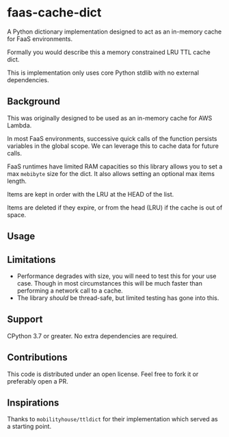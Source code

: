 # faas-cache-dict
A Python dictionary implementation designed to act as an in-memory cache for FaaS
environments.

Formally you would describe this a memory constrained LRU TTL cache dict.

This is implementation only uses core Python stdlib with no external dependencies.

## Background
This was originally designed to be used as an in-memory cache for AWS Lambda.

In most FaaS environments, successive quick calls of the function persists variables in
the global scope. We can leverage this to cache data for future calls.

FaaS runtimes have limited RAM capacities so this library allows you to set a max
`mebibyte` size for the dict. It also allows setting an optional max items length.

Items are kept in order with the LRU at the HEAD of the list.

Items are deleted if they expire, or from the head (LRU) if the cache is out of space.

## Usage

## Limitations
- Performance degrades with size, you will need to test this for your use case. Though
 in most circumstances this will be much faster than performing a network call to a cache.
- The library _should_ be thread-safe, but limited testing has gone into this.

## Support
CPython 3.7 or greater. No extra dependencies are required.

## Contributions
This code is distributed under an open license. Feel free to fork it or preferably open
a PR.

## Inspirations
Thanks to `mobilityhouse/ttldict` for their implementation which served as a starting
point.
